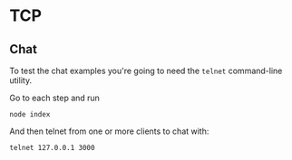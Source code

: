 
# TCP

## Chat

To test the chat examples you're going to need the `telnet` command-line
utility.

Go to each step and run

    node index

And then telnet from one or more clients to chat with:

    telnet 127.0.0.1 3000
